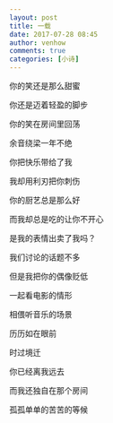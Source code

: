 ```yaml
---
layout: post
title: 一载
date: 2017-07-28 08:45
author: venhow
comments: true
categories: [小诗]
---
```

你的笑还是那么甜蜜

你还是迈着轻盈的脚步

你的笑在房间里回荡

余音绕梁一年不绝

你把快乐带给了我

我却用利刃把你刺伤

你的厨艺总是那么好

而我却总是吃的让你不开心

是我的表情出卖了我吗？

我们讨论的话题不多

但是我把你的偶像贬低

一起看电影的情形

相偎听音乐的场景

历历如在眼前

时过境迁

你已经离我远去

而我还独自在那个房间

孤孤单单的苦苦的等候
